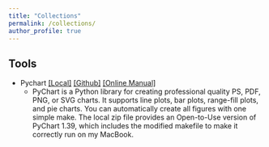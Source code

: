 ```yaml
---
title: "Collections"
permalink: /collections/
author_profile: true
---
```


## Tools

+ Pychart [[Local]](../files/PyChart1.39-OpenToUse.zip) [[Github]](https://github.com/jfpla/PyChart) [[Online Manual]](https://lost-contact.mit.edu/afs/cs.wisc.edu/unsup/pychart-1.32/doc/html/index.html)
	- PyChart is a Python library for creating professional quality PS, PDF, PNG, or SVG charts. It supports line plots, bar plots, range-fill plots, and pie charts. You can automatically create all figures with one simple make. The local zip file provides an Open-to-Use version of PyChart 1.39, which includes the modified makefile to make it correctly run on my MacBook. 
